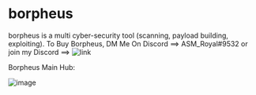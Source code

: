 # borpheus
borpheus is a multi cyber-security tool (scanning, payload building, exploiting).
To Buy Borpheus, DM Me On Discord ==> ASM_Royal#9532
  or join my Discord ==> ![link](https://discord.gg/6ZygegCkPF)

Borpheus Main Hub:

![image](https://user-images.githubusercontent.com/89786570/178143743-48df3eb1-dabe-4a2b-9f73-d928821a0cbb.png)
